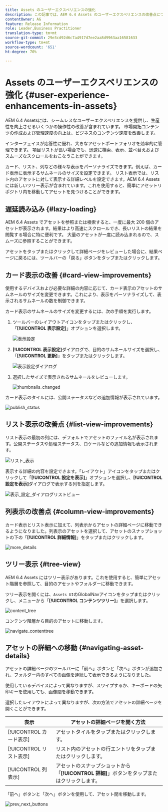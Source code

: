 ```yaml
---
title: Assets のユーザーエクスペリエンスの強化
description: この記事では、AEM 6.4 Assets のユーザーエクスペリエンスの改善点について説明します。
contentOwner: AG
feature: Release Information
role: Leader,Business Practitioner
translation-type: tm+mt
source-git-commit: 29e3cd92d6c7a4917d7ee2aa8d9963aa16581633
workflow-type: tm+mt
source-wordcount: '651'
ht-degree: 70%

---
```



# Assets のユーザーエクスペリエンスの強化 {#user-experience-enhancements-in-assets}

AEM 6.4 Assetsには、シームレスなユーザーエクスペリエンスを提供し、生産性を向上させるいくつかの操作性の改善が含まれています。 市場開拓コンテンツの作成および管理速度の向上は、ビジネスのコンテンツ速度を改善します。

インターフェイスが応答性に優れ、大きなアセットポートフォリオを効率的に管理できます。 項目リストが長い場合でも、迅速に検索、表示、並べ替えおよびスムーズなスクロールをおこなうことができます。

カード、リスト、列などの様々な表示をパーソナライズできます。例えば、カード表示に表示するサムネールのサイズを設定できます。 リスト表示では、リスト内のアセットに対して表示する詳細レベルを設定できます。AEM 6.4 Assets には新しいツリー表示が含まれています。これを使用すると、簡単にアセットリポジトリ内を移動してアセットを見つけることができます。

## 遅延読み込み  {#lazy-loading}

AEM 6.4 Assets でアセットを参照または検索すると、一度に最大 200 個のアセットが表示されます。結果はより高速にスクロールでき、長いリストの結果を閲覧する場合に特に便利です。 大量のアセットが一度に読み込まれるので、スムーズに参照することができます。

アセットをタップまたはクリックして詳細ページをレビューした場合に、結果ページに戻るには、ツールバーの「戻る」ボタンをタップまたはクリックします。

## カード表示の改善 {#card-view-improvements}

使用するデバイスおよび必要な詳細の内容に応じて、カード表示のアセットのサムネールのサイズを変更できます。これにより、表示をパーソナライズして、表示されるサムネールの数を制御できます。

カード表示のサムネールのサイズを変更するには、次の手順を実行します。

1. ツールバーのレイアウトアイコンをタップまたはクリックし、「**[!UICONTROL 表示設定]**」オプションを選択します。

   ![表示設定](assets/view_settings.png)

1. **[!UICONTROL 表示設定]**&#x200B;ダイアログで、目的のサムネールサイズを選択し、「**[!UICONTROL 更新]**」をタップまたはクリックします。

   ![表示設定ダイアログ](assets/view_settings_dialog.png)

1. 選択したサイズで表示されるサムネールをレビューします。

   ![thumbnails_changed](assets/thumbnails_changed.png)

カード表示のタイルには、公開ステータスなどの追加情報が表示されています。

![publish_status](assets/publish_status.png)

## リスト表示の改善点 {#list-view-improvements}

リスト表示の最初の列には、デフォルトでアセットのファイル名が表示されます。公開ステータスや処理ステータス、ロケールなどの追加情報も表示されます。

![リスト_表示](assets/list_view.png)

表示する詳細の内容を設定できます。「レイアウト」アイコンをタップまたはクリックして「**[!UICONTROL 設定を表示]**」オプションを選択し、**[!UICONTROL 設定を表示]**&#x200B;ダイアログで表示する列を指定します。

![表示_設定_ダイアログリストビュー](assets/view_settings_dialoglistview.png)

## 列表示の改善点 {#column-view-improvements}

カード表示とリスト表示に加えて、列表示からアセットの詳細ページに移動できるようになりました。列表示のアセットを選択して、アセットのスナップショットの下の「**[!UICONTROL 詳細情報]**」をタップまたはクリックします。

![more_details](assets/more_details.png)

## ツリー表示 {#tree-view}

AEM 6.4 Assets にはツリー表示があります。これを使用すると、簡単にアセット階層を参照して、目的のアセットやフォルダーに移動できます。

ツリー表示を開くには、`Assets UI`のGlobalNavアイコンをタップまたはクリックし、メニューから「**[!UICONTROL コンテンツツリー]**」を選択します。

![content_tree](assets/content_tree.png)

コンテンツ階層から目的のアセットに移動します。

![navigate_contenttree](assets/navigate_contenttree.png)

## アセットの詳細への移動 {#navigating-asset-details}

アセットの詳細ページのツールバーに「前へ」ボタンと「次へ」ボタンが追加され、フォルダー内のすべての画像を連続して表示できるようになりました。

使用しているデバイスによって異なりますが、スワイプするか、キーボードの矢印キーを使用しても、画像間を移動できます。

選択したレイアウトによって異なりますが、次の方法でアセットの詳細ページを開くことができます。

| **表示** | **アセットの詳細ページを開く方法** |
|---|---|
| [!UICONTROL カード表示] | アセットタイルをタップまたはクリックします。 |
| [!UICONTROL リスト表示] | リスト内のアセットの行エントリをタップまたはクリックします。 |
| [!UICONTROL 列表示] | アセットのスナップショットから「**[!UICONTROL 詳細]**」ボタンをタップまたはクリックします。 |

「前へ」ボタンと「次へ」ボタンを使用して、アセット間を移動します。

![prev_next_buttons](assets/prev_next_buttons.png)
